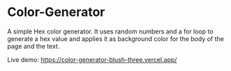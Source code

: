 # Color-Generator
A simple Hex color generator. It uses random numbers and a for loop to generate a hex value and applies it as background color for the body of the page and the text.

Live demo: https://color-generator-blush-three.vercel.app/
